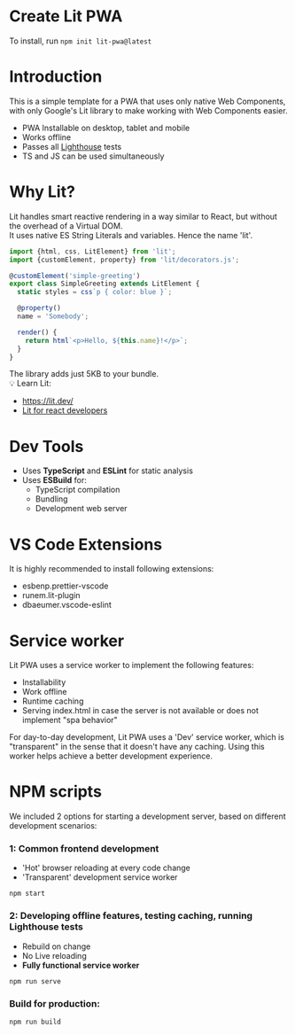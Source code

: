 # Create Lit PWA

To install, run `npm init lit-pwa@latest`

# Introduction

This is a simple template for a PWA that uses only native Web Components, with only Google's Lit library to make working with Web Components easier.

- PWA Installable on desktop, tablet and mobile
- Works offline
- Passes all [Lighthouse](https://developer.chrome.com/docs/lighthouse/overview/ "Lighthouse overview - Chrome Developers") tests
- TS and JS can be used simultaneously

# Why Lit?

Lit handles smart reactive rendering in a way similar to React, but without the overhead of a Virtual DOM.\
It uses native ES String Literals and variables. Hence the name 'lit'.

```typescript
import {html, css, LitElement} from 'lit';
import {customElement, property} from 'lit/decorators.js';

@customElement('simple-greeting')
export class SimpleGreeting extends LitElement {
  static styles = css`p { color: blue }`;

  @property()
  name = 'Somebody';

  render() {
    return html`<p>Hello, ${this.name}!</p>`;
  }
}
```

The library adds just 5KB to your bundle.\
💡 Learn Lit:

- <https://lit.dev/>
- [Lit for react developers](https://codelabs.developers.google.com/codelabs/lit-2-for-react-devs "Lit for React Developers | Google Codelabs")

# Dev Tools

- Uses **TypeScript** and **ESLint** for static analysis
- Uses **ESBuild** for:
  - TypeScript compilation
  - Bundling
  - Development web server

# VS Code Extensions

It is highly recommended to install following extensions:

- esbenp.prettier-vscode
- runem.lit-plugin
- dbaeumer.vscode-eslint

# Service worker

Lit PWA uses a service worker to implement the following features:

- Installability
- Work offline
- Runtime caching
- Serving index.html in case the server is not available or does not implement "spa behavior"

For day-to-day development, Lit PWA uses a 'Dev' service worker, which is "transparent" in the sense that it doesn't have any caching. Using this worker helps achieve a better development experience.

# NPM scripts

We included 2 options for starting a development server, based on different development scenarios:

### 1: Common frontend development

- 'Hot' browser reloading at every code change
- 'Transparent' development service worker

```shell
npm start
```

### 2: Developing offline features, testing caching, running Lighthouse tests

- Rebuild on change
- No Live reloading
- **Fully functional service worker**

```shell
npm run serve
```

### Build for production:

```shell
npm run build
```
